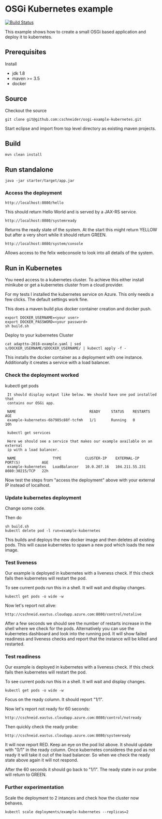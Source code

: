 # OSGi Kubernetes example

[![Build Status](https://travis-ci.com/cschneider/osgi-example-kubernetes.svg?branch=master)](https://travis-ci.com/cschneider/osgi-example-kubernetes)

This example shows how to create a small OSGi based application and deploy it to kubernetes.

## Prerequisites

Install
- jdk 1.8
- maven >= 3.5
- docker

## Source

Checkout the source

	git clone git@github.com:cschneider/osgi-example-kubernetes.git

Start eclipse and import from top level directory as existing maven projects.

## Build

	mvn clean install

## Run standalone

	java -jar starter/target/app.jar

### Access the deployment

	http://localhost:8080/hello

This should return Hello World and is served by a JAX-RS service.

	http://localhost:8080/systemready

Returns the ready state of the system. At the start this might return YELLOW but
after a very short while it should return GREEN.

	http://localhost:8080/system/console

Allows access to the felix webconsole to look into all details of the system.

## Run in Kubernetes

You need access to a kubernetes cluster. To achieve this either install minikube
or get a kubernetes cluster from a cloud provider.

For my tests I installed the kubernetes service on Azure. This only needs a few
clicks. The default settings work fine.

This does a maven build plus docker container creation and docker push.

	export DOCKER_USERNAME=<your user>
	export DOCKER_PASSWORD=<your password>
	sh build.sh

Deploy to your kubernetes Cluster

	cat adaptto-2018-example.yaml | sed s/DOCKER_USERNAME/$DOCKER_USERNAME/ | kubectl apply -f -

This installs the docker container as a deployment with one instance.
Additionally it creates a service with a load balancer.

### Check the deployment worked

   kubectl get pods

	 It should display output like below. We should have one pod installed that
	 contains our OSGi app.

	 NAME                                  READY     STATUS    RESTARTS   AGE
	 example-kubernetes-6b7985c88f-tcfmh   1/1       Running   0          10h

	 kubectl get services

	 Here we should see a service that makes our example available on an external
	 ip with a load balancer.

	 NAME                 TYPE           CLUSTER-IP    EXTERNAL-IP      PORT(S)          AGE
	 example-kubernetes   LoadBalancer   10.0.207.16   104.211.55.231   8080:30215/TCP   22h

Now test the steps from "access the deployment" above with your external IP
instead of localhost.

### Update kubernetes deployment

Change some code.

Then do

	sh build.sh
	kubectl delete pod -l run=example-kubernetes

This builds and deploys the new docker image and then deletes all existing pods.
This will cause kubernetes to spawn a new pod which loads the new image.

### Test liveness

Our example is deployed in kubernetes with a liveness check. If this check fails then kubernetes will restart the pod.

To see current pods run this in a shell. It will wait and display changes.

    kubectl get pods -o wide -w
    
Now let's report not alive:

    http://cschneid.eastus.cloudapp.azure.com:8080/control/notalive
    
After a few seconds we should see the number of restarts increase in the shell where we check for the pods.
Alternatively you can use the kubernetes dashboard and look into the running pod. It will show failed readiness and liveness checks and report that the 
instance will be killed and restarted.

### Test readiness

Our example is deployed in kubernetes with a liveness check. If this check fails then kubernetes will restart the pod.

To see current pods run this in a shell. It will wait and display changes.

    kubectl get pods -o wide -w
    
Focus on the ready column. It should report "1/1".
    
Now let's report not ready for 60 seconds:

    http://cschneid.eastus.cloudapp.azure.com:8080/control/notready
    
Then quickly check the ready probe:

    http://cschneid.eastus.cloudapp.azure.com:8080/systemready
    
It will now report RED. Keep an eye on the pod list above. It should update with "0/1" in the ready column. 
Once kubernetes consideres the pod as not ready it will take it out of the load balancer. So when we check the ready state above again it will
not respond.

After the 60 seconds it should go back to "1/1". The ready state in our probe will return to GREEN.

### Further experimentation

Scale the deployment to 2 intances and check how the cluster now behaves.

    kubectl scale deployments/example-kubernetes --replicas=2
